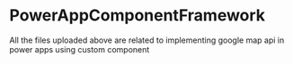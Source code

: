 # PowerAppComponentFramework

All the files uploaded above are related to implementing google map api in power apps using custom component

